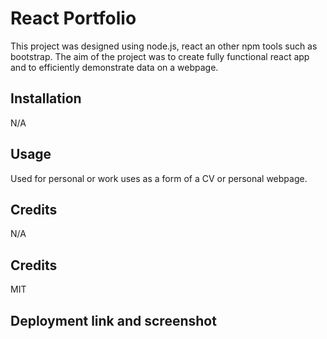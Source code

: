 # React Portfolio 

This project was designed using node.js, react an other npm tools such as bootstrap. The aim of the project was to create fully functional react app and to efficiently demonstrate data on a webpage. 
## Installation 

N/A

## Usage 

Used for personal or work uses as a form of a CV or personal webpage.

## Credits 

N/A

## Credits

MIT

## Deployment link and screenshot



